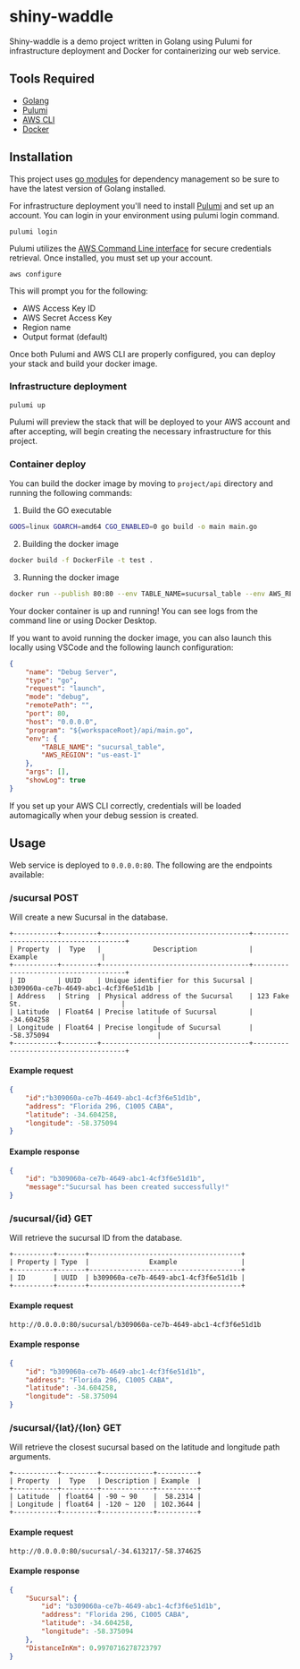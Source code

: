 # shiny-waddle

Shiny-waddle is a demo project written in Golang using Pulumi for infrastructure deployment and Docker for containerizing our web service.

## Tools Required
- [Golang](https://golang.org/dl/)
- [Pulumi](https://www.pulumi.com/docs/get-started/install/)
- [AWS CLI](https://aws.amazon.com/cli/)
- [Docker](https://www.docker.com/products/docker-desktop)

## Installation

This project uses [go modules](https://blog.golang.org/using-go-modules) for dependency management so be sure to have the latest version of Golang installed.

For infrastructure deployment you'll need to install [Pulumi](https://www.pulumi.com/docs/get-started/install/) and set up an account. You can login in your environment using pulumi login command.

```
pulumi login
```

Pulumi utilizes the [AWS Command Line interface](https://aws.amazon.com/cli/) for secure credentials retrieval. Once installed, you must set up your account.

```
aws configure
```

This will prompt you for the following:

- AWS Access Key ID
- AWS Secret Access Key
- Region name
- Output format (default)

Once both Pulumi and AWS CLI are properly configured, you can deploy your stack and build your docker image.

### Infrastructure deployment

```
pulumi up
```

Pulumi will preview the stack that will be deployed to your AWS account and after accepting, will begin creating the necessary infrastructure for this project.

### Container deploy
You can build the docker image by moving to `project/api` directory and running the following commands:

1. Build the GO executable
```BASH
GOOS=linux GOARCH=amd64 CGO_ENABLED=0 go build -o main main.go
```

2. Building the docker image
```BASH
docker build -f DockerFile -t test .
```

3. Running the docker image
```BASH
docker run --publish 80:80 --env TABLE_NAME=sucursal_table --env AWS_REGION=us-east-1 --env AWS_ACCESS_KEY_ID=<YOUR ACCESS KEY HERE> --env AWS_SECRET_ACCESS_KEY=<YOUR SECRET ACCESS KEY HERE> test
```

Your docker container is up and running! You can see logs from the command line or using Docker Desktop.

If you want to avoid running the docker image, you can also launch this locally using VSCode and the following launch configuration:

```JSON
{
    "name": "Debug Server",
    "type": "go",
    "request": "launch",
    "mode": "debug",
    "remotePath": "",
    "port": 80,
    "host": "0.0.0.0",
    "program": "${workspaceRoot}/api/main.go",
    "env": {
        "TABLE_NAME": "sucursal_table",
        "AWS_REGION": "us-east-1"
    },
    "args": [],
    "showLog": true
}
```

If you set up your AWS CLI correctly, credentials will be loaded automagically when your debug session is created.


## Usage

Web service is deployed to `0.0.0.0:80`. The following are the endpoints available:

### /sucursal POST
Will create a new Sucursal in the database.

```
+-----------+---------+-------------------------------------+--------------------------------------+
| Property  |  Type   |             Description             |               Example                |
+-----------+---------+-------------------------------------+--------------------------------------+
| ID        | UUID    | Unique identifier for this Sucursal | b309060a-ce7b-4649-abc1-4cf3f6e51d1b |
| Address   | String  | Physical address of the Sucursal    | 123 Fake St.                         |
| Latitude  | Float64 | Precise latitude of Sucursal        | -34.604258                           |
| Longitude | Float64 | Precise longitude of Sucursal       | -58.375094                           |
+-----------+---------+-------------------------------------+--------------------------------------+
```

#### Example request

```JSON
{
    "id":"b309060a-ce7b-4649-abc1-4cf3f6e51d1b",
    "address": "Florida 296, C1005 CABA",
    "latitude": -34.604258,
    "longitude": -58.375094
}
```

#### Example response

```JSON
{
    "id": "b309060a-ce7b-4649-abc1-4cf3f6e51d1b",
    "message":"Sucursal has been created successfully!"
}
```

### /sucursal/{id} GET
Will retrieve the sucursal ID from the database.

```
+----------+-------+--------------------------------------+
| Property | Type  |               Example                |
+----------+-------+--------------------------------------+
| ID       | UUID  | b309060a-ce7b-4649-abc1-4cf3f6e51d1b |
+----------+-------+--------------------------------------+
```

#### Example request
```HTTP
http://0.0.0.0:80/sucursal/b309060a-ce7b-4649-abc1-4cf3f6e51d1b
```

#### Example response
```JSON
{
    "id": "b309060a-ce7b-4649-abc1-4cf3f6e51d1b",
    "address": "Florida 296, C1005 CABA",
    "latitude": -34.604258,
    "longitude": -58.375094
}
```
### /sucursal/{lat}/{lon} GET
Will retrieve the closest sucursal based on the latitude and longitude path arguments.

```
+-----------+---------+-------------+----------+
| Property  |  Type   | Description | Example  |
+-----------+---------+-------------+----------+
| Latitude  | float64 | -90 ~ 90    |  58.2314 |
| Longitude | float64 | -120 ~ 120  | 102.3644 |
+-----------+---------+-------------+----------+
```

#### Example request
```HTTP
http://0.0.0.0:80/sucursal/-34.613217/-58.374625
```

#### Example response
```JSON
{
    "Sucursal": {
        "id": "b309060a-ce7b-4649-abc1-4cf3f6e51d1b",
        "address": "Florida 296, C1005 CABA",
        "latitude": -34.604258,
        "longitude": -58.375094
    },
    "DistanceInKm": 0.9970716278723797
}
```